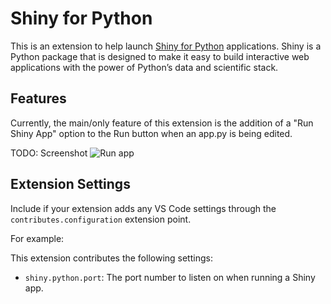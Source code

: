 # Shiny for Python

This is an extension to help launch [Shiny for Python](https://pyshiny.netlify.app) applications. Shiny is a Python package that is designed to make it easy to build interactive web applications with the power of Python’s data and scientific stack.

## Features

Currently, the main/only feature of this extension is the addition of a "Run Shiny App" option to the Run button when an app.py is being edited.

TODO: Screenshot
![Run app](images/feature-x.png)

## Extension Settings

Include if your extension adds any VS Code settings through the `contributes.configuration` extension point.

For example:

This extension contributes the following settings:

- `shiny.python.port`: The port number to listen on when running a Shiny app.

